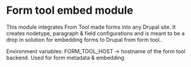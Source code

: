 # Form tool embed module

This module integrates From Tool made forms into any Drupal site. It creates nodetype, paragraph & field configurations
 and is meant to be a drop in solution for embedding forms to Drupal from form tool..


Environment variables:
FORM_TOOL_HOST -> hostname of the form tool backend. Used for form metadata & embedding
